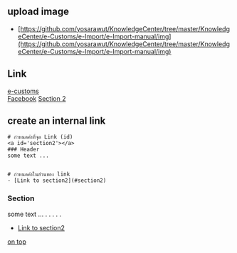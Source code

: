 ## upload image
- [https://github.com/yosarawut/KnowledgeCenter/tree/master/KnowledgeCenter/e-Customs/e-Import/e-Import-manual/img](https://github.com/yosarawut/KnowledgeCenter/tree/master/KnowledgeCenter/e-Customs/e-Import/e-Import-manual/img)

## Link
<a id='top'></a>
[e-customs][1]  
[Facebook][2]
[Section 2][3]  
  
[1]: http://www.e-customs.co.th 
[2]: https://www.facebook.com/ECS.24hr/
[3]: #section2

## create an internal link


```
# กำหนดค่าที่จุด Link (id)
<a id='section2'></a>
### Header 
some text ...


# กำหนดค่าในส่วนของ link
- [Link to section2](#section2)
```

<a id='section2'></a>
### Section 
some text ...
.
.
.
.
.



- [Link to section2](#section2)



[on top](#top)
<!--stackedit_data:
eyJoaXN0b3J5IjpbLTE5NzI3MjkwNDEsLTkzODc1ODAzNSwtMT
U3NjE1OTI2NiwzMTU2ODYwOThdfQ==
-->